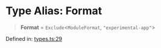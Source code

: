 # Type Alias: Format

> **Format** = `Exclude`\<`ModuleFormat`, `"experimental-app"`\>

Defined in: [types.ts:29](https://github.com/rolldown/tsdown/blob/b2453d085741771a389c70fb326a0e04a8352056/src/options/types.ts#L29)
